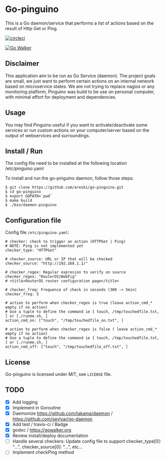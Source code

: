 Go-pinguino
===========

This is a Go daemon/service that performs a list of actions based on the result of Http Get or Ping.

[![circleci](https://circleci.com/gh/areski/go-pinguino.png)](https://circleci.com/gh/areski/go-pinguino)

[![Go Walker](http://gowalker.org/api/v1/badge)](https://gowalker.org/github.com/areski/go-pinguino)


Disclaimer
----------

This application aim to be run as Go Service (daemon). The project goals are small, we just want to perform certain actions on an internal network based on microservice states.
We are not trying to replace nagios or any monitoring platform, Pinguino was build to be use on personal computer,
with minimal effort for deployment and dependencies.


Usage
-----

You may find Pinguino useful if you want to activate/deactivate some services or run custom actions on your computer/server based on the output of webservices and surroundings.


Install / Run
-------------

The config file need to be installed at the following location /etc/pinguino.yaml

To install and run the go-pinguino daemon, follow those steps:

    $ git clone https://github.com/areski/go-pinguino.git
    $ cd go-pinguino
    $ export GOPATH=`pwd`
    $ make build
    $ ./bin/daemon-pinguino


Configuration file
------------------

Config file `/etc/pinguino.yaml`:

    # checker: check to trigger an action (HTTPGet | Ping)
    # NOTE: Ping is not implemented yet
    checker_type: "HTTPGet"

    # checker_source: URL or IP that will be checked
    checker_source: "http://192.168.1.1/"

    # checker_regex: Regular expresion to verify on source
    checker_regex: "RouterOS|WebFig"
    # <title>RouterOS router configuration page</title>

    # checker_freq: Frequence of check in seconds (300 -> 5min)
    checker_freq: 5

    # action to perform when checker_regex is true (leave action_cmd_* empty if no action)
    # Use a tuple to define the command ie [ touch, /tmp/touchedfile.txt, ] or [./runme.sh, ]
    action_cmd_on: ["touch", "/tmp/touchedfile_on.txt", ]

    # action to perform when checker_regex is false ( leave action_cmd_* empty if no action)
    # Use a tuple to define the command ie [ touch, /tmp/touchedfile.txt, ] or [./runme.sh, ]
    action_cmd_off: ["touch", "/tmp/touchedfile_off.txt", ]


License
-------

Go-pinguino is licensed under MIT, see `LICENSE` file.


TODO
----

- [x] Add logging
- [x] Implement in Goroutine
- [x] Daemonize https://github.com/takama/daemon / https://github.com/sevlyar/go-daemon
- [x] Add test / travis-ci / Badge
- [x] godoc / https://gowalker.org
- [x] Review install/deploy documentation
- [ ] Handle several checkers: Update config file to support checker_type[0]: "...", checker_source[0]: "...", etc...
- [ ] Implement checkPing method
